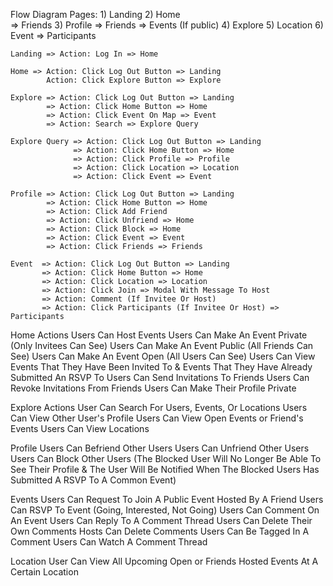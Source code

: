 Flow Diagram 
    Pages: 
        1) Landing
        2) Home  
           => Friends 
        3) Profile
           => Friends
           => Events (If public)
        4) Explore
        5) Location
        6) Event 
           => Participants

    Landing => Action: Log In => Home 

    Home => Action: Click Log Out Button => Landing 
            Action: Click Explore Button => Explore

    Explore => Action: Click Log Out Button => Landing 
            => Action: Click Home Button => Home 
            => Action: Click Event On Map => Event 
            => Action: Search => Explore Query

    Explore Query => Action: Click Log Out Button => Landing 
                  => Action: Click Home Button => Home 
                  => Action: Click Profile => Profile
                  => Action: Click Location => Location 
                  => Action: Click Event => Event 

    Profile => Action: Click Log Out Button => Landing 
            => Action: Click Home Button => Home 
            => Action: Click Add Friend
            => Action: Click Unfriend => Home 
            => Action: Click Block => Home 
            => Action: Click Event => Event 
            => Action: Click Friends => Friends 
    
    Event  => Action: Click Log Out Button => Landing 
           => Action: Click Home Button => Home 
           => Action: Click Location => Location 
           => Action: Click Join => Modal With Message To Host
           => Action: Comment (If Invitee Or Host)
           => Action: Click Participants (If Invitee Or Host) => Participants

Home Actions
Users Can Host Events
Users Can Make An Event Private (Only Invitees Can See) 
Users Can Make An Event Public (All Friends Can See)
Users Can Make An Event Open (All Users Can See)
Users Can View Events That They Have Been Invited To & Events That They Have Already Submitted An RSVP To
Users Can Send Invitations To Friends 
Users Can Revoke Invitations From Friends
Users Can Make Their Profile Private 

Explore Actions 
User Can Search For Users, Events, Or Locations
Users Can View Other User's Profile
Users Can View Open Events or Friend's Events 
Users Can View Locations

Profile 
Users Can Befriend Other Users 
Users Can Unfriend Other Users 
Users Can Block Other Users (The Blocked User Will No Longer Be Able To See Their Profile & The User Will Be Notified When The Blocked Users Has Submitted A RSVP To A Common Event)

Events 
Users Can Request To Join A Public Event Hosted By A Friend
Users Can RSVP To Event (Going, Interested, Not Going)
Users Can Comment On An Event 
Users Can Reply To A Comment Thread
Users Can Delete Their Own Comments 
Hosts Can Delete Comments
Users Can Be Tagged In A Comment 
Users Can Watch A Comment Thread

Location 
User Can View All Upcoming Open or Friends Hosted Events At A Certain Location 

